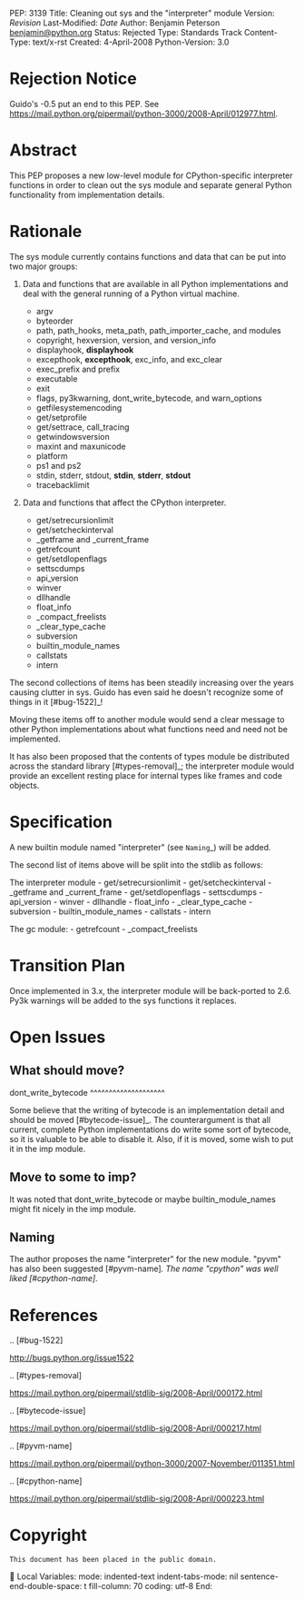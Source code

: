 PEP: 3139 Title: Cleaning out sys and the "interpreter" module Version:
$Revision$ Last-Modified: $Date$ Author: Benjamin Peterson
<benjamin@python.org> Status: Rejected Type: Standards Track
Content-Type: text/x-rst Created: 4-April-2008 Python-Version: 3.0

Rejection Notice
================

Guido's -0.5 put an end to this PEP. See
https://mail.python.org/pipermail/python-3000/2008-April/012977.html.

Abstract
========

This PEP proposes a new low-level module for CPython-specific
interpreter functions in order to clean out the sys module and separate
general Python functionality from implementation details.

Rationale
=========

The sys module currently contains functions and data that can be put
into two major groups:

1.  Data and functions that are available in all Python implementations
    and deal with the general running of a Python virtual machine.

    -   argv
    -   byteorder
    -   path, path\_hooks, meta\_path, path\_importer\_cache, and
        modules
    -   copyright, hexversion, version, and version\_info
    -   displayhook, **displayhook**
    -   excepthook, **excepthook**, exc\_info, and exc\_clear
    -   exec\_prefix and prefix
    -   executable
    -   exit
    -   flags, py3kwarning, dont\_write\_bytecode, and warn\_options
    -   getfilesystemencoding
    -   get/setprofile
    -   get/settrace, call\_tracing
    -   getwindowsversion
    -   maxint and maxunicode
    -   platform
    -   ps1 and ps2
    -   stdin, stderr, stdout, **stdin**, **stderr**, **stdout**
    -   tracebacklimit

2.  Data and functions that affect the CPython interpreter.

    -   get/setrecursionlimit
    -   get/setcheckinterval
    -   \_getframe and \_current\_frame
    -   getrefcount
    -   get/setdlopenflags
    -   settscdumps
    -   api\_version
    -   winver
    -   dllhandle
    -   float\_info
    -   \_compact\_freelists
    -   \_clear\_type\_cache
    -   subversion
    -   builtin\_module\_names
    -   callstats
    -   intern

The second collections of items has been steadily increasing over the
years causing clutter in sys. Guido has even said he doesn't recognize
some of things in it \[\#bug-1522\]\_!

Moving these items off to another module would send a clear message to
other Python implementations about what functions need and need not be
implemented.

It has also been proposed that the contents of types module be
distributed across the standard library \[\#types-removal\]\_; the
interpreter module would provide an excellent resting place for internal
types like frames and code objects.

Specification
=============

A new builtin module named "interpreter" (see `Naming`\_) will be added.

The second list of items above will be split into the stdlib as follows:

The interpreter module - get/setrecursionlimit - get/setcheckinterval -
\_getframe and \_current\_frame - get/setdlopenflags - settscdumps -
api\_version - winver - dllhandle - float\_info - \_clear\_type\_cache -
subversion - builtin\_module\_names - callstats - intern

The gc module: - getrefcount - \_compact\_freelists

Transition Plan
===============

Once implemented in 3.x, the interpreter module will be back-ported to
2.6. Py3k warnings will be added to the sys functions it replaces.

Open Issues
===========

What should move?
-----------------

dont\_write\_bytecode \^\^\^\^\^\^\^\^\^\^\^\^\^\^\^\^\^\^\^\^

Some believe that the writing of bytecode is an implementation detail
and should be moved \[\#bytecode-issue\]\_. The counterargument is that
all current, complete Python implementations do write some sort of
bytecode, so it is valuable to be able to disable it. Also, if it is
moved, some wish to put it in the imp module.

Move to some to imp?
--------------------

It was noted that dont\_write\_bytecode or maybe builtin\_module\_names
might fit nicely in the imp module.

Naming
------

The author proposes the name "interpreter" for the new module. "pyvm"
has also been suggested \[\#pyvm-name\]*. The name "cpython" was well
liked \[\#cpython-name\]*.

References
==========

.. \[\#bug-1522\]

http://bugs.python.org/issue1522

.. \[\#types-removal\]

https://mail.python.org/pipermail/stdlib-sig/2008-April/000172.html

.. \[\#bytecode-issue\]

https://mail.python.org/pipermail/stdlib-sig/2008-April/000217.html

.. \[\#pyvm-name\]

https://mail.python.org/pipermail/python-3000/2007-November/011351.html

.. \[\#cpython-name\]

https://mail.python.org/pipermail/stdlib-sig/2008-April/000223.html

Copyright
=========

    This document has been placed in the public domain.

 Local Variables: mode: indented-text indent-tabs-mode: nil
sentence-end-double-space: t fill-column: 70 coding: utf-8 End:
